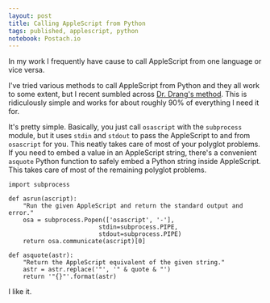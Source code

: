 ```yaml
---
layout: post
title: Calling AppleScript from Python
tags: published, applescript, python
notebook: Postach.io
---
```


In my work I frequently have cause to call AppleScript from one language or vice versa.

I've tried various methods to call AppleScript from Python and they all work to some extent, but I recent sumbled across [Dr. Drang's method](http://www.leancrew.com/all-this/2013/03/combining-python-and-applescript/).  This is ridiculously simple and works for about roughly 90% of everything I need it for.

It's pretty simple.  Basically, you just call `osascript` with the `subprocess` module, but it uses `stdin` and `stdout` to pass the AppleScript to and from `osascript` for you.  This neatly takes care of most of your polyglot problems.  If you need to embed a value in an AppleScript string, there's a convenient `asquote` Python function to safely embed a Python string inside AppleScript.  This takes care of most of the remaining polyglot problems.

```AppleScript
import subprocess

def asrun(ascript):
    "Run the given AppleScript and return the standard output and error."
    osa = subprocess.Popen(['osascript', '-'],
                         stdin=subprocess.PIPE,
                         stdout=subprocess.PIPE)
    return osa.communicate(ascript)[0]

def asquote(astr):
    "Return the AppleScript equivalent of the given string."
    astr = astr.replace('"', '" & quote & "')
    return '"{}"'.format(astr)
```

I like it.
